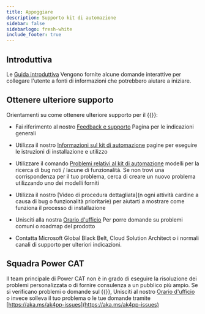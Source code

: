```yaml
---
title: Appoggiare
description: Supporto kit di automazione
sidebar: false
sidebarlogo: fresh-white
include_footer: true
---
```

## Introduttiva

Le [Guida introduttiva](/it/get-started) Vengono fornite alcune domande interattive per collegare l'utente a fonti di informazioni che potrebbero aiutare a iniziare.

## Ottenere ulteriore supporto

Orientamenti su come ottenere ulteriore supporto per il {{<product-name>}}:

- Fai riferimento al nostro [Feedback e supporto](https://learn.microsoft.com/power-automate/guidance/automation-kit/feedback-support) Pagina per le indicazioni generali

- Utilizza il nostro [Informazioni sul kit di automazione](https://aka.ms/automation-kit-learn) pagine per eseguire le istruzioni di installazione e utilizzo

- Utilizzare il comando [Problemi relativi al kit di automazione](https://aka.ms/ak4pp-issues) modelli per la ricerca di bug noti / lacune di funzionalità. Se non trovi una corrispondenza per il tuo problema, cerca di creare un nuovo problema utilizzando uno dei modelli forniti

- Utilizza il nostro [Video di procedura dettagliata](n ogni attività cardine a causa di bug o funzionalità prioritarie) per aiutarti a mostrare come funziona il processo di installazione

- Unisciti alla nostra [Orario d'ufficio](/it/office-hours) Per porre domande su problemi comuni o roadmap del prodotto

- Contatta Microsoft Global Black Belt, Cloud Solution Architect o i normali canali di supporto per ulteriori indicazioni.

## Squadra Power CAT

Il team principale di Power CAT non è in grado di eseguire la risoluzione dei problemi personalizzata o di fornire consulenza a un pubblico più ampio. Se si verificano problemi o domande sul {{<product-name>}}, Unisciti al nostro [Orario d'ufficio](/it/office-hours) o invece solleva il tuo problema o le tue domande tramite [https://aka.ms/ak4pp-issues](https://aka.ms/ak4pp-issues)
